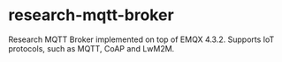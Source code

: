 # research-mqtt-broker
Research MQTT Broker implemented on top of EMQX 4.3.2. Supports IoT protocols, such as MQTT, CoAP and LwM2M. 
